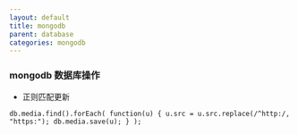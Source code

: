 ```yaml
---
layout: default
title: mongodb
parent: database
categories: mongodb
---
```


### mongodb 数据库操作

+ 正则匹配更新
```
db.media.find().forEach( function(u) { u.src = u.src.replace(/^http:/, "https:"); db.media.save(u); } );
```
